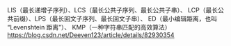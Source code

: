 
LIS（最长递增子序列）、LCS（最长公共子序列、最长公共子串）、
LCP（最长公共前缀）、LPS（最长回文子序列、最长回文子串）、
ED（最小编辑距离，也叫 “Levenshtein 距离”）、 
KMP（一种字符串匹配的高效算法）
https://blog.csdn.net/Deeven123/article/details/82930354